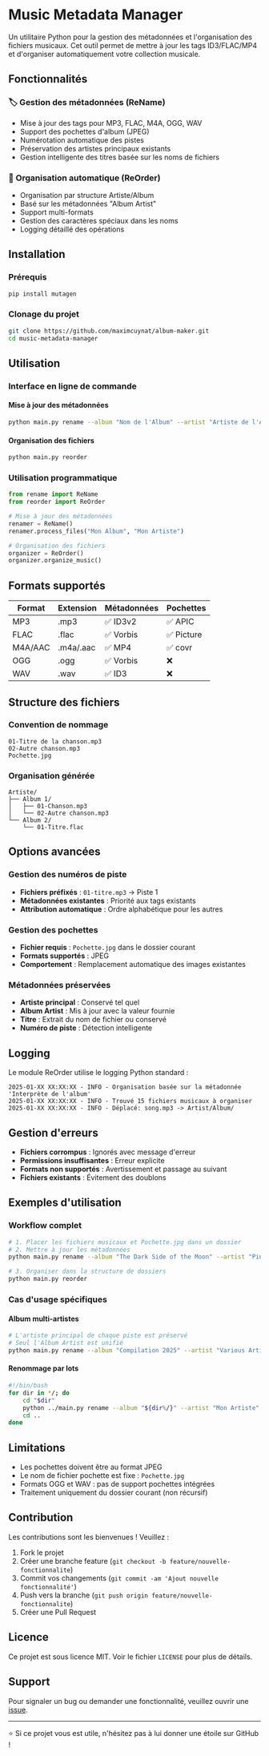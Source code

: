 # Music Metadata Manager

Un utilitaire Python pour la gestion des métadonnées et l'organisation des fichiers musicaux. Cet outil permet de mettre à jour les tags ID3/FLAC/MP4 et d'organiser automatiquement votre collection musicale.

## Fonctionnalités

### 🏷️ Gestion des métadonnées (ReName)
- Mise à jour des tags pour MP3, FLAC, M4A, OGG, WAV
- Support des pochettes d'album (JPEG)
- Numérotation automatique des pistes
- Préservation des artistes principaux existants
- Gestion intelligente des titres basée sur les noms de fichiers

### 📁 Organisation automatique (ReOrder)
- Organisation par structure Artiste/Album
- Basé sur les métadonnées "Album Artist"
- Support multi-formats
- Gestion des caractères spéciaux dans les noms
- Logging détaillé des opérations

## Installation

### Prérequis
```bash
pip install mutagen
```

### Clonage du projet
```bash
git clone https://github.com/maximcuynat/album-maker.git
cd music-metadata-manager
```

## Utilisation

### Interface en ligne de commande

#### Mise à jour des métadonnées
```bash
python main.py rename --album "Nom de l'Album" --artist "Artiste de l'Album"
```

#### Organisation des fichiers
```bash
python main.py reorder
```

### Utilisation programmatique

```python
from rename import ReName
from reorder import ReOrder

# Mise à jour des métadonnées
renamer = ReName()
renamer.process_files("Mon Album", "Mon Artiste")

# Organisation des fichiers
organizer = ReOrder()
organizer.organize_music()
```

## Formats supportés

| Format | Extension | Métadonnées | Pochettes |
|--------|-----------|-------------|-----------|
| MP3    | .mp3      | ✅ ID3v2    | ✅ APIC   |
| FLAC   | .flac     | ✅ Vorbis   | ✅ Picture |
| M4A/AAC| .m4a/.aac | ✅ MP4      | ✅ covr   |
| OGG    | .ogg      | ✅ Vorbis   | ❌        |
| WAV    | .wav      | ✅ ID3      | ❌        |

## Structure des fichiers

### Convention de nommage
```
01-Titre de la chanson.mp3
02-Autre chanson.mp3
Pochette.jpg
```

### Organisation générée
```
Artiste/
├── Album 1/
│   ├── 01-Chanson.mp3
│   └── 02-Autre chanson.mp3
└── Album 2/
    └── 01-Titre.flac
```

## Options avancées

### Gestion des numéros de piste
- **Fichiers préfixés** : `01-titre.mp3` → Piste 1
- **Métadonnées existantes** : Priorité aux tags existants
- **Attribution automatique** : Ordre alphabétique pour les autres

### Gestion des pochettes
- **Fichier requis** : `Pochette.jpg` dans le dossier courant
- **Formats supportés** : JPEG
- **Comportement** : Remplacement automatique des images existantes

### Métadonnées préservées
- **Artiste principal** : Conservé tel quel
- **Album Artist** : Mis à jour avec la valeur fournie
- **Titre** : Extrait du nom de fichier ou conservé
- **Numéro de piste** : Détection intelligente

## Logging

Le module ReOrder utilise le logging Python standard :
```
2025-01-XX XX:XX:XX - INFO - Organisation basée sur la métadonnée 'Interprète de l'album'
2025-01-XX XX:XX:XX - INFO - Trouvé 15 fichiers musicaux à organiser
2025-01-XX XX:XX:XX - INFO - Déplacé: song.mp3 -> Artist/Album/
```

## Gestion d'erreurs

- **Fichiers corrompus** : Ignorés avec message d'erreur
- **Permissions insuffisantes** : Erreur explicite
- **Formats non supportés** : Avertissement et passage au suivant
- **Fichiers existants** : Évitement des doublons

## Exemples d'utilisation

### Workflow complet
```bash
# 1. Placer les fichiers musicaux et Pochette.jpg dans un dossier
# 2. Mettre à jour les métadonnées
python main.py rename --album "The Dark Side of the Moon" --artist "Pink Floyd"

# 3. Organiser dans la structure de dossiers
python main.py reorder
```

### Cas d'usage spécifiques

#### Album multi-artistes
```bash
# L'artiste principal de chaque piste est préservé
# Seul l'Album Artist est unifié
python main.py rename --album "Compilation 2025" --artist "Various Artists"
```

#### Renommage par lots
```bash
#!/bin/bash
for dir in */; do
    cd "$dir"
    python ../main.py rename --album "${dir%/}" --artist "Mon Artiste"
    cd ..
done
```

## Limitations

- Les pochettes doivent être au format JPEG
- Le nom de fichier pochette est fixe : `Pochette.jpg`
- Formats OGG et WAV : pas de support pochettes intégrées
- Traitement uniquement du dossier courant (non récursif)

## Contribution

Les contributions sont les bienvenues ! Veuillez :
1. Fork le projet
2. Créer une branche feature (`git checkout -b feature/nouvelle-fonctionnalite`)
3. Commit vos changements (`git commit -am 'Ajout nouvelle fonctionnalité'`)
4. Push vers la branche (`git push origin feature/nouvelle-fonctionnalite`)
5. Créer une Pull Request

## Licence

Ce projet est sous licence MIT. Voir le fichier `LICENSE` pour plus de détails.

## Support

Pour signaler un bug ou demander une fonctionnalité, veuillez ouvrir une [issue](https://github.com/maximcuynat/album-maker/issues).

---

⭐ Si ce projet vous est utile, n'hésitez pas à lui donner une étoile sur GitHub !